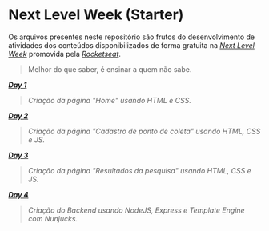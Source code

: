 # Next Level Week (Starter)

Os arquivos presentes neste repositório são frutos do desenvolvimento de atividades dos conteúdos disponibilizados de forma gratuita na _[Next Level Week](https://nextlevelweek.com/)_ promovida pela _[Rocketseat](https://rocketseat.com.br/)_.
> Melhor do que saber, é ensinar a quem não sabe.


**_[Day 1](https://github.com/f-thms/next_level_week-starter/tree/master/Day_1)_**
> _Criação da página "Home" usando HTML e CSS._


**_[Day 2](https://github.com/f-thms/next_level_week-starter/tree/master/Day_2)_**
> _Criação da página "Cadastro de ponto de coleta" usando HTML, CSS e JS._


**_[Day 3](https://github.com/f-thms/next_level_week-starter/tree/master/Day_3)_**
> _Criação da página "Resultados da pesquisa" usando HTML, CSS e JS._


**_[Day 4](https://github.com/f-thms/next_level_week-starter/tree/master/Day_4)_**
> _Criação do Backend usando NodeJS, Express e Template Engine com Nunjucks._